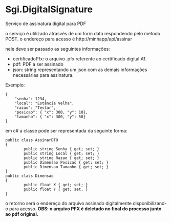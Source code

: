 # Sgi.DigitalSignature
Serviço de assinatura digital para PDF

o serviço é utilizado atrasvés de um form data respondendo pelo metodo POST.
o endereço para acesso é http://minhapp/api/assinar

nele deve ser passado as seguintes informações:
- certificadoPfx: o arquivo .pfx referente ao certificado digital A1.
- pdf: PDF a ser assinado
- json: string representando um json com as demais informações necessárias para assinatura. 

Exemplo:
```
{
	"senha": 1234,
	"local": "Estância Velha",
	"razao": "Testar",
	"posicao": { "x": 300, "y": 10},
	"tamanho": { "x": 300, "y": 50}
}
```

em c# a classe pode ser representada da seguinte forma:
```
public class AssinarDTO
{
		public string Senha { get; set; }
		public string Local { get; set; }
		public string Razao { get; set; }
		public Dimensao Posicao { get; set; }
		public Dimensao Tamanho { get; set; }
}
public class Dimensao
{
		public float X { get; set; }
		public float Y { get; set; }
}
```

o retorno será o endereço do arquivo assinado digitalmente disponibilizand-o para acesso.
<b>
OBS: o arquivo PFX é deletado no final do processo junto ao pdf original. 
</b>
